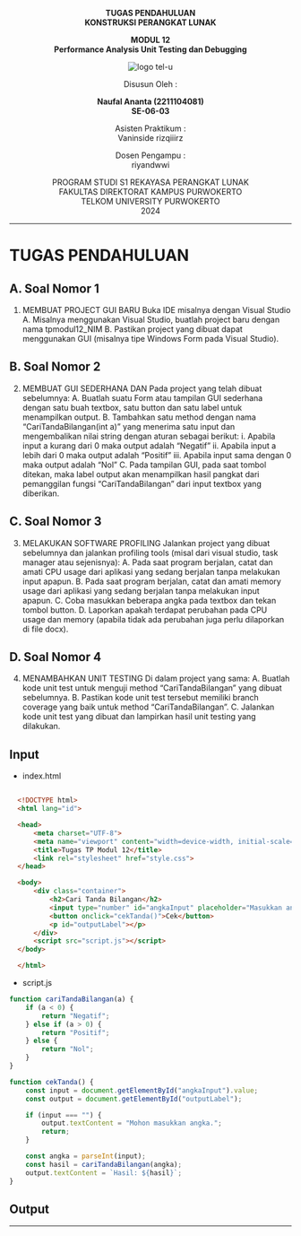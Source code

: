 <div align="center">

**TUGAS PENDAHULUAN**  
**KONSTRUKSI PERANGKAT LUNAK**

**MODUL 12**  
**Performance Analysis Unit Testing dan Debugging**

![logo tel-u](https://github.com/user-attachments/assets/3a44181d-9c92-47f6-8cf0-87755117fd99)

Disusun Oleh :

**Naufal Ananta (2211104081)**  
**SE-06-03**

Asisten Praktikum :  
Vaninside
rizqiiirz

Dosen Pengampu :  
riyandwwi

PROGRAM STUDI S1 REKAYASA PERANGKAT LUNAK  
FAKULTAS DIREKTORAT KAMPUS PURWOKERTO  
TELKOM UNIVERSITY PURWOKERTO  
2024

</div>

---

# TUGAS PENDAHULUAN

## A. Soal Nomor 1

1. MEMBUAT PROJECT GUI BARU
Buka IDE misalnya dengan Visual Studio
A. Misalnya menggunakan Visual Studio, buatlah project baru dengan nama tpmodul12_NIM
B. Pastikan project yang dibuat dapat menggunakan GUI (misalnya tipe Windows Form pada
Visual Studio).

## B. Soal Nomor 2

2. MEMBUAT GUI SEDERHANA DAN
Pada project yang telah dibuat sebelumnya:
A. Buatlah suatu Form atau tampilan GUI sederhana dengan satu buah textbox, satu button
dan satu label untuk menampilkan output.
B. Tambahkan satu method dengan nama “CariTandaBilangan(int a)” yang menerima satu
input dan mengembalikan nilai string dengan aturan sebagai berikut:
i. Apabila input a kurang dari 0 maka output adalah “Negatif”
ii. Apabila input a lebih dari 0 maka output adalah “Positif”
iii. Apabila input sama dengan 0 maka output adalah “Nol”
C. Pada tampilan GUI, pada saat tombol ditekan, maka label output akan menampilkan hasil
pangkat dari pemanggilan fungsi “CariTandaBilangan” dari input textbox yang diberikan.

## C. Soal Nomor 3

3. MELAKUKAN SOFTWARE PROFILING
Jalankan project yang dibuat sebelumnya dan jalankan profiling tools (misal dari visual studio,
task manager atau sejenisnya):
A. Pada saat program berjalan, catat dan amati CPU usage dari aplikasi yang sedang berjalan
tanpa melakukan input apapun.
B. Pada saat program berjalan, catat dan amati memory usage dari aplikasi yang sedang
berjalan tanpa melakukan input apapun.
C. Coba masukkan beberapa angka pada textbox dan tekan tombol button.
D. Laporkan apakah terdapat perubahan pada CPU usage dan memory (apabila tidak ada
perubahan juga perlu dilaporkan di file docx).

## D. Soal Nomor 4

4. MENAMBAHKAN UNIT TESTING
Di dalam project yang sama:
A. Buatlah kode unit test untuk menguji method “CariTandaBilangan” yang dibuat
sebelumnya.
B. Pastikan kode unit test tersebut memiliki branch coverage yang baik untuk method
“CariTandaBilangan”.
C. Jalankan kode unit test yang dibuat dan lampirkan hasil unit testing yang dilakukan.



## Input

- index.html

```html

  <!DOCTYPE html>
  <html lang="id">

  <head>
      <meta charset="UTF-8">
      <meta name="viewport" content="width=device-width, initial-scale=1">
      <title>Tugas TP Modul 12</title>
      <link rel="stylesheet" href="style.css">
  </head>

  <body>
      <div class="container">
          <h2>Cari Tanda Bilangan</h2>
          <input type="number" id="angkaInput" placeholder="Masukkan angka">
          <button onclick="cekTanda()">Cek</button>
          <p id="outputLabel"></p>
      </div>
      <script src="script.js"></script>
  </body>

  </html>
```

- script.js

```js
function cariTandaBilangan(a) {
    if (a < 0) {
        return "Negatif";
    } else if (a > 0) {
        return "Positif";
    } else {
        return "Nol";
    }
}

function cekTanda() {
    const input = document.getElementById("angkaInput").value;
    const output = document.getElementById("outputLabel");

    if (input === "") {
        output.textContent = "Mohon masukkan angka.";
        return;
    }

    const angka = parseInt(input);
    const hasil = cariTandaBilangan(angka);
    output.textContent = `Hasil: ${hasil}`;
}
```

## Output



---